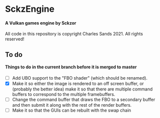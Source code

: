 # SckzEngine

#### A Vulkan games engine by Sckzor

All code in this repository is copyright Charles Sands 2021. All rights reserved!

## To do

#### Things to do in the current branch before it is merged to master

- [ ] Add UBO support to the "FBO shader" (which should be renamed).
- [x] Make it so either the image is rendered to an off screen buffer, or (probably the better idea) make it so that there are multiple command buffers to correspond to the multiple framebuffers.
- [ ] Change the command buffer that draws the FBO to a secondary buffer and then submit it along with the rest of the render buffers.
- [ ] Make it so that the GUIs can be rebuilt with the swap chain

